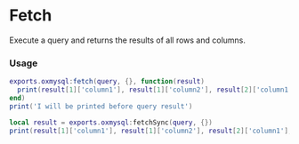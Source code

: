 # Fetch
Execute a query and returns the results of all rows and columns.

### Usage
```lua
exports.oxmysql:fetch(query, {}, function(result)
  print(result[1]['column1'], result[1]['column2'], result[2]['column1'], result[2]['column2'])
end)
print('I will be printed before query result')
```
```lua
local result = exports.oxmysql:fetchSync(query, {})
print(result[1]['column1'], result[1]['column2'], result[2]['column1'], result[2]['column2'])
```
